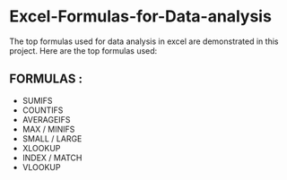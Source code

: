 # Excel-Formulas-for-Data-analysis

The top formulas used for data analysis in excel are demonstrated in this project.
Here are the top formulas used:
## **FORMULAS** : 
- SUMIFS
- COUNTIFS
- AVERAGEIFS
- MAX / MINIFS
- SMALL / LARGE
- XLOOKUP
- INDEX / MATCH
- VLOOKUP
